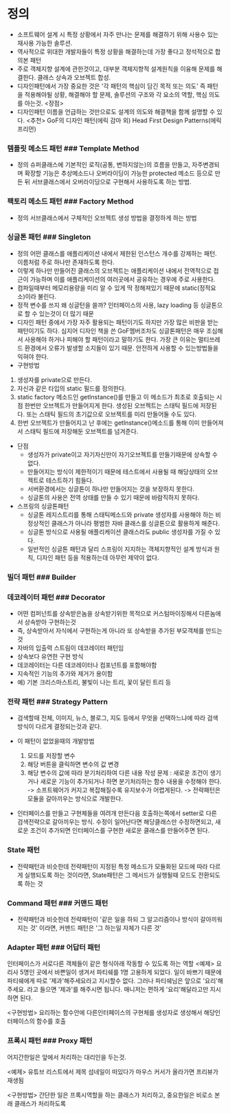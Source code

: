 # 정의
- 소프트웨어 설계 시 특정 상황에서 자주 만나는 문제를 해결하기 위해 사용수 있는 재사용 가능한 솔루션.
- 역사적으로 위대한 개발자들이 특정 상황을 해결하는데 가장 좋다고 정석적으로 합의본 패턴
- 주로 객체지향 설계에 관한것이고, 대부분 객체지향적 설계원칙을 이융해 문제를 해결한다.
클래스 상속과 오브젝트 합성.
- 디자인패턴에서 가장 중요한 것은 '각 패턴의 핵심이 담긴 목적 또는 의도'
즉 패턴을 적용해야될 상황, 해결해야 할 문제, 솔루션의 구조와 각 요소의 역할, 핵심 의도를 아는것.
<장점>
- 디자인패턴 이름을 언급하는 것만으로도 설계의 의도와 해결책을 함께 설명할 수 있다.
<추천>
GoF의 디자인 패턴(에릭 감마 외)
Head First Design Patterns(에릭 프리먼)


### 템플릿 메소드 패턴  ### Template Method
- 정의
  슈퍼클래스에 기본적인 로직(공통, 변하지않는)의 흐름을 만들고,
  자주변경되며 확장할 기능은 추상메소드나 오버라이딩이 가능한 protected 메소드 등으로 만든 뒤
  서브클래스에서 오버라이딩으로 구현해서 사용하도록 하는 방법.


### 팩토리 메소드 패턴  ### Factory Method
- 정의
서브클래스에서 구체적인 오브젝트 생성 방법을 결정하게 하는 방법

### 싱글톤 패턴 ### Singleton
- 정의
어떤 클래스를 애플리케이션 내에서 제한된 인스턴스 개수를 강제하는 패턴.
이름처럼 주로 하나만 존재하도록 한다.
- 이렇게 하나만 만들어진 클래스의 오브젝트는 애플리케이션 내에서 전역적으로 접근이 가능하며 이를 애플리케이션의 여러곳에서 공유하는 경우에 주로 사용한다.
- 컴파일때부터 메모리용량을 미리 알 수 있게 딱 정해져있기 때문에 static(정적요소)이라 불린다.
- 정적 변수를 쓰지 왜 싱글턴을 쓸까?  인터페이스의 사용, lazy loading 등 싱글톤으로 할 수 있는것이 더 많기 때문
- 디자인 패턴 중에서 가장 자주 활용되는 패턴이기도 하지만 가장 많은 비판을 받는 패턴이기도 하다. 심지어 디자인 책을 쓴 GoF멤버조차도 싱글톤패턴은 매우 조심해서 사용해야 하거나 피해야 할 패턴이라고 말하기도 한다. 가장 큰 이유는 멀티쓰레드 환경에서 오류가 발생할 소지들이 있기 때문. 안전하게 사용할 수 있는방법들을 익혀야 한다.
- 구현방법
1. 생성자를 private으로 만든다.
2. 자신과 같은 타입의 static 필드를 정의한다.
3. static factory 메소드인 getInstance()를 만들고 이 메소드가 최초로 호출되는 시점 한번만 오브젝트가 만들어지게 한다. 생성된 오브젝트는 스태틱 필드에 저장된다. 또는 스태틱 필드의 초기값으로 오브젝트를 미리 만들어둘 수도 있다.
4. 한번 오브젝트가 만들어지고 난 후에는 getInstance()메소드를 통해 이미 만들어져서 스태틱 필드에 저장해둔 오브젝트를 넘겨준다.
- 단점
  - 생성자가 private이고 자기자신만이 자기오브젝트를 만들기때문에 상속할 수 없다.
  - 만들어지는 방식이 제한적이기 때문에 테스트에서 사용될 때 해당상태의 오브젝트로 테스트하기 힘들다.
  - 서버환경에서는 싱글톤이 하나만 만들어지는 것을 보장하지 못한다.
  - 싱글톤의 사용은 전역 상태를 만들 수 있기 때문에 바람직하지 못하다.
- 스프링의 싱글톤패턴
  - 싱글톤 레지스트리를 통해 스태틱메소드와 private 생성자를 사용해야 하는 비정상적인 클래스가 아니라 평범한 자바 클래스를 싱글톤으로 활용하게 해준다.
  - 싱글톤 방식으로 사용될 애플리케이션 클래스라도 public 생성자를 가질 수 있다.
  - 일반적인 싱글톤 패턴과 달리 스프링이 지지하는 객체지향적인 설계 방식과 원칙, 디자인 패턴 등을 적용하는데 아무런 제약이 없다.

### 빌더 패턴   ### Builder


### 데코레이터 패턴  ### Decorator
- 어떤 컴퍼넌트를 상속받은놈을 상속받기위한 목적으로 커스텀마이징해서 다른놈에서 상속받아 구현하는것
- 즉, 상속받아서 자식에서 구현하는게 아니라 또 상속받을 추가된 부모객체를 만드는것
- 자바의 입출력 스트림이 데코레이터 패턴임
- 상속보다 유연한 구현 방식
- 데코레이터는 다른 데코레이터나 컴포넌트를 포함해야함
- 지속적인 기능의 추가와 제거가 용이함
- 예) 기본 크리스마스트리, 불빛이 나는 트리, 꽃이 달린 트리 등


### 전략 패턴  ### Strategy Pattern
- 검색할때 전체, 이미지, 뉴스, 블로그, 지도 등에서 무엇을 선택하느냐에 따라 검색 방식이 다르게 결정되는것과 같다.
- 이 패턴이 없었을때의 개발방법
  1. 모드를 저장할 변수
  2. 해당 버튼을 클릭하면 변수의 값 변경
  3. 해당 변수의 값에 따라 분기처리하여 다른 내용 작성
  문제 : 새로운 조건이 생기거나 새로운 기능이 추가되거나 하면 분기처리하는 함수 내용을 수정해야 한다.
  -> 소프트웨어가 커지고 복잡해질수록 유지보수가 어렵게된다.
  -> 전략패턴은 모듈을 갈아끼우는 방식으로 개발한다.

- 인터페이스를 만들고 구현체들을 여려개 만든다음 호출하는쪽에서 setter로 다른 검색전략으로 갈아끼우는 방식.
  수정이 일어난다면 해당클래스만 수정하면되고, 새로운 조건이 추가되면 인터페이스를 구현한 새로운 클래스를 만들어주면 된다.

### State 패턴
- 전략패턴과 비슷한데 전략패턴이 지정된 특정 메소드가 모듈화된 모드에 따라 다르게 실행되도록 하는 것이라면, State패턴은 그 메서드가 실행될때 모드도 전환되도록 하는 것


### Command 패턴  ### 커맨드 패턴
- 전략패턴과 비슷한데 전략패턴이 '같은 일을 하되 그 알고리즘이나 방식이 갈아끼워지는 것' 이라면, 커맨드 패턴은 '그 하는일 자체가 다른 것'


### Adapter 패턴  ### 어답터 패턴
인터페이스가 서로다른 객체들이 같은 형식아래 작동할 수 있도록 하는 역할
<예제>
요리사 5명인 곳에서 바쁜일이 생겨서 파티쉐를 1명 고용하게 되었다. 일이 바쁘기 때문에 파티쉐에게 따로 '제과'해주세요라고 지시할수 없다.
그러나 파티쉐님은 앞으로 '요리'해주세요. 라고 들으면 '제과'를 해주시면 됩니다.
매니저는 편하게 '요리'해달라고만 지시하면 된다.

<구현방법>
요리하는 함수안에 다른인터페이스의 구현체를 생성자로 생성해서 해당인터페이스의 함수를 호출

### 프록시 패턴    ### Proxy 패턴
어지간한일은 앞에서 처리하는 대리인을 두는것. 

<예제>
유튜브 리스트에서 제목 섬네일이 떠있다가 마우스 커서가 올라가면 프리뷰가 재생됨



<구현방법>
간단한 일은 프록시역할을 하는 클래스가 처리하고, 중요한일은 비로소 본래 클래스가 처리하도록